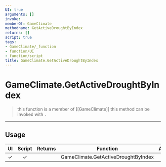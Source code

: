 ```yaml
---
UI: true
arguments: []
invoke: .
memberOf: GameClimate
methodname: GetActiveDroughtByIndex
returns: []
script: true
tags:
- GameClimate/_function
- function/UI
- function/script
title: GameClimate.GetActiveDroughtByIndex
---
```

# GameClimate.GetActiveDroughtByIndex
> this function is a member of [[GameClimate]]
> this method can be invoked with `.`
-----
## Usage
|  UI | Script | Returns | Function | Arguments |
|:---:|:------:|-------:|:--------:|:---------|
|✓|✓||GameClimate.GetActiveDroughtByIndex||

